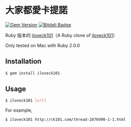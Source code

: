 # 大家都愛卡提諾

[![Gem Version](https://badge.fury.io/rb/iloveck101.png)](http://badge.fury.io/rb/iloveck101)
[![Bitdeli Badge](https://d2weczhvl823v0.cloudfront.net/wancw/iloveck101/trend.png)](https://bitdeli.com/free "Bitdeli Badge")

Ruby 版本的 [iloveck101](https://github.com/tzangms/iloveck101)（A Ruby clone of [iloveck101](https://github.com/tzangms/iloveck101)）

Only tested on Mac with Ruby 2.0.0

## Installation

``` sh
$ gem install iloveck101
```

## Usage

``` sh
$ iloveck101 [url]
```

For example,

``` sh
$ iloveck101 http://ck101.com/thread-2876990-1-1.html
```

